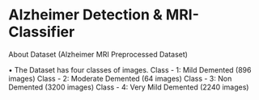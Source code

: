 # Alzheimer Detection & MRI-Classifier

About Dataset
(Alzheimer MRI Preprocessed Dataset)

• The Dataset has four classes of images.
Class - 1: Mild Demented (896 images)
Class - 2: Moderate Demented (64 images)
Class - 3: Non Demented (3200 images)
Class - 4: Very Mild Demented (2240 images)
